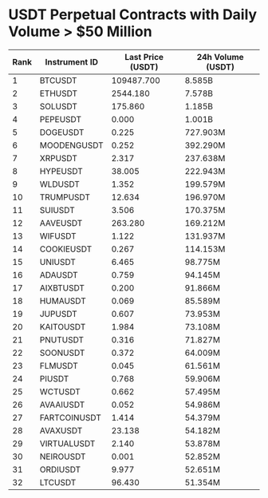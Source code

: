 # USDT Perpetual Contracts with Daily Volume > $50 Million

| Rank | Instrument ID | Last Price (USDT) | 24h Volume (USDT) |
|------|---------------|-------------------|-------------------|
| 1 | BTCUSDT | 109487.700 | 8.585B |
| 2 | ETHUSDT | 2544.180 | 7.578B |
| 3 | SOLUSDT | 175.860 | 1.185B |
| 4 | PEPEUSDT | 0.000 | 1.001B |
| 5 | DOGEUSDT | 0.225 | 727.903M |
| 6 | MOODENGUSDT | 0.252 | 392.290M |
| 7 | XRPUSDT | 2.317 | 237.638M |
| 8 | HYPEUSDT | 38.005 | 222.943M |
| 9 | WLDUSDT | 1.352 | 199.579M |
| 10 | TRUMPUSDT | 12.634 | 196.970M |
| 11 | SUIUSDT | 3.506 | 170.375M |
| 12 | AAVEUSDT | 263.280 | 169.212M |
| 13 | WIFUSDT | 1.122 | 131.937M |
| 14 | COOKIEUSDT | 0.267 | 114.153M |
| 15 | UNIUSDT | 6.465 | 98.775M |
| 16 | ADAUSDT | 0.759 | 94.145M |
| 17 | AIXBTUSDT | 0.200 | 91.866M |
| 18 | HUMAUSDT | 0.069 | 85.589M |
| 19 | JUPUSDT | 0.607 | 73.953M |
| 20 | KAITOUSDT | 1.984 | 73.108M |
| 21 | PNUTUSDT | 0.316 | 71.827M |
| 22 | SOONUSDT | 0.372 | 64.009M |
| 23 | FLMUSDT | 0.045 | 61.561M |
| 24 | PIUSDT | 0.768 | 59.906M |
| 25 | WCTUSDT | 0.662 | 57.495M |
| 26 | AVAAIUSDT | 0.052 | 54.986M |
| 27 | FARTCOINUSDT | 1.414 | 54.379M |
| 28 | AVAXUSDT | 23.138 | 54.182M |
| 29 | VIRTUALUSDT | 2.140 | 53.878M |
| 30 | NEIROUSDT | 0.001 | 52.852M |
| 31 | ORDIUSDT | 9.977 | 52.651M |
| 32 | LTCUSDT | 96.430 | 51.354M |
